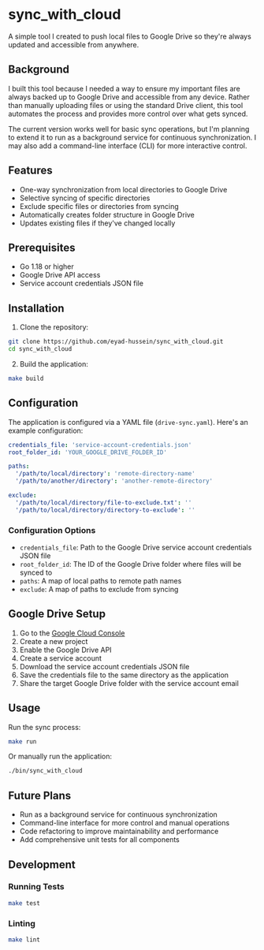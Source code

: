 # sync_with_cloud

A simple tool I created to push local files to Google Drive so they're always updated and accessible from anywhere.

## Background

I built this tool because I needed a way to ensure my important files are always backed up to Google Drive and accessible from any device. Rather than manually uploading files or using the standard Drive client, this tool automates the process and provides more control over what gets synced.

The current version works well for basic sync operations, but I'm planning to extend it to run as a background service for continuous synchronization. I may also add a command-line interface (CLI) for more interactive control.

## Features

- One-way synchronization from local directories to Google Drive
- Selective syncing of specific directories
- Exclude specific files or directories from syncing
- Automatically creates folder structure in Google Drive
- Updates existing files if they've changed locally

## Prerequisites

- Go 1.18 or higher
- Google Drive API access
- Service account credentials JSON file

## Installation

1. Clone the repository:

```bash
git clone https://github.com/eyad-hussein/sync_with_cloud.git
cd sync_with_cloud
```

2. Build the application:

```bash
make build
```

## Configuration

The application is configured via a YAML file (`drive-sync.yaml`). Here's an example configuration:

```yaml
credentials_file: 'service-account-credentials.json'
root_folder_id: 'YOUR_GOOGLE_DRIVE_FOLDER_ID'

paths:
  '/path/to/local/directory': 'remote-directory-name'
  '/path/to/another/directory': 'another-remote-directory'

exclude:
  '/path/to/local/directory/file-to-exclude.txt': ''
  '/path/to/local/directory/directory-to-exclude': ''
```

### Configuration Options

- `credentials_file`: Path to the Google Drive service account credentials JSON file
- `root_folder_id`: The ID of the Google Drive folder where files will be synced to
- `paths`: A map of local paths to remote path names
- `exclude`: A map of paths to exclude from syncing

## Google Drive Setup

1. Go to the [Google Cloud Console](https://console.cloud.google.com/)
2. Create a new project
3. Enable the Google Drive API
4. Create a service account
5. Download the service account credentials JSON file
6. Save the credentials file to the same directory as the application
7. Share the target Google Drive folder with the service account email

## Usage

Run the sync process:

```bash
make run
```

Or manually run the application:

```bash
./bin/sync_with_cloud
```

## Future Plans

- Run as a background service for continuous synchronization
- Command-line interface for more control and manual operations
- Code refactoring to improve maintainability and performance
- Add comprehensive unit tests for all components

## Development

### Running Tests

```bash
make test
```

### Linting

```bash
make lint
```
